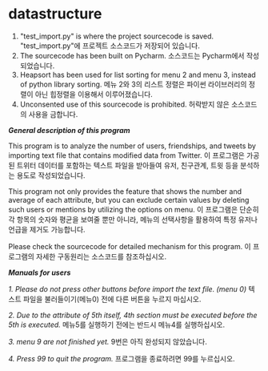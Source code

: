 # datastructure
1. "test_import.py" is where the project sourcecode is saved.
  "test_import.py"에 프로젝트 소스코드가 저장되어 있습니다.
2. The sourcecode has been built on Pycharm.
  소스코드는 Pycharm에서 작성되었습니다.
3. Heapsort has been used for list sorting for menu 2 and menu 3, instead of python library sorting.
  메뉴 2와 3의 리스트 정렬은 파이썬 라이브러리의 정렬이 아닌 힙정렬을 이용해서 이루어졌습니다.
4. Unconsented use of this sourcecode is prohibited.
  허락받지 않은 소스코드의 사용을 금합니다.

___General description of this program___

  This program is to analyze the number of users, friendships, and tweets by importing text file that contains modified data from Twitter.
  이 프로그램은 가공된 트위터 데이터를 포함하는 텍스트 파일을 받아들여 유저, 친구관계, 트윗 등을 분석하는 용도로 작성되었습니다.
  
  This program not only provides the feature that shows the number and average of each attribute, but you can exclude certain values by deleting such users or mentions by utilizing the options on menu.
  이 프로그램은 단순히 각 항목의 숫자와 평균을 보여줄 뿐만 아니라, 메뉴의 선택사항을 활용하여 특정 유저나 언급을 제거도 가능합니다.
  
  Please check the sourcecode for detailed mechanism for this program.
  이 프로그램의 자세한 구동원리는 소스코드를 참조하십시오.
  
  
  
___Manuals for users___

*1. Please do not press other buttons before import the text file. (menu 0)*
  텍스트 파일을 불러들이기(메뉴0) 전에 다른 버튼을 누르지 마십시오. 
  
*2. Due to the attribute of 5th itself, 4th section must be executed before the 5th is executed.*
  메뉴5를 실행하기 전에는 반드시 메뉴4를 실행하십시오.

*3. menu 9 are not finished yet.*
  9번은 아직 완성되지 않았습니다.

*4. Press 99 to quit the program.*
  프로그램을 종료하려면 99를 누르십시오.
